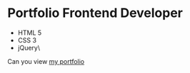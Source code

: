 # Portfolio Frontend Developer
- HTML 5
- CSS 3
- jQuery\

Can you view [my portfolio](https://iltarchik.github.io/portpholio/)
